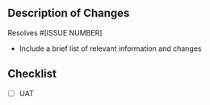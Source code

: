 ## Description of Changes

Resolves #[ISSUE NUMBER]

- Include a brief list of relevant information and changes

## Checklist

- [ ] UAT
